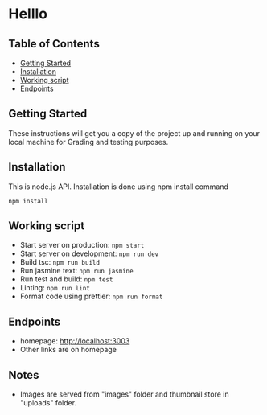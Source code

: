 # Helllo

## Table of Contents

- [Getting Started](#getting-started)
- [Installation](#installation)
- [Working script](#working-script)
- [Endpoints](#endpoints)

## Getting Started

These instructions will get you a copy of the project up and running on your local machine for Grading and testing purposes.

## Installation

This is node.js API. Installation is done using npm install command

```
npm install
```

## Working script

- Start server on production: `npm start`
- Start server on development: `npm run dev`
- Build tsc: `npm run build`
- Run jasmine text: `npm run jasmine`
- Run test and build: `npm test`
- Linting: `npm run lint`
- Format code using prettier: `npm run format`

## Endpoints

- homepage: <http://localhost:3003>
- Other links are on homepage

## Notes

- Images are served from "images" folder and thumbnail store in "uploads" folder.
